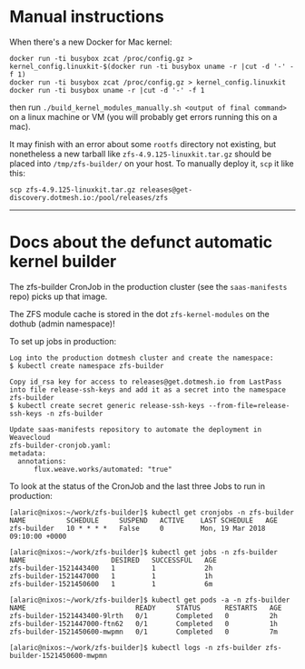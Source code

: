 # Manual instructions

When there's a new Docker for Mac kernel:

```
docker run -ti busybox zcat /proc/config.gz > kernel_config.linuxkit-$(docker run -ti busybox uname -r |cut -d '-' -f 1)
docker run -ti busybox zcat /proc/config.gz > kernel_config.linuxkit
docker run -ti busybox uname -r |cut -d '-' -f 1
```

then run `./build_kernel_modules_manually.sh <output of final command>` on a linux machine or VM (you will probably get errors running this on a mac).

It may finish with an error about some `rootfs` directory not existing, but nonetheless a new tarball like `zfs-4.9.125-linuxkit.tar.gz` should be placed into `/tmp/zfs-builder/` on your host.
To manually deploy it, `scp` it like this:

```
scp zfs-4.9.125-linuxkit.tar.gz releases@get-discovery.dotmesh.io:/pool/releases/zfs
```

---

# Docs about the defunct automatic kernel builder

The zfs-builder CronJob in the production cluster (see the `saas-manifests` repo) picks up that image.

The ZFS module cache is stored in the dot `zfs-kernel-modules` on the dothub (admin namespace)!

To set up jobs in production:
```
Log into the production dotmesh cluster and create the namespace:
$ kubectl create namespace zfs-builder

Copy id_rsa key for access to releases@get.dotmesh.io from LastPass into file release-ssh-keys and add it as a secret into the namespace zfs-builder
$ kubectl create secret generic release-ssh-keys --from-file=release-ssh-keys -n zfs-builder

Update saas-manifests repository to automate the deployment in Weavecloud
zfs-builder-cronjob.yaml:
metadata:
  annotations:
      flux.weave.works/automated: "true"
```

To look at the status of the CronJob and the last three Jobs to run in production:

```
[alaric@nixos:~/work/zfs-builder]$ kubectl get cronjobs -n zfs-builder
NAME          SCHEDULE     SUSPEND   ACTIVE    LAST SCHEDULE   AGE
zfs-builder   10 * * * *   False     0         Mon, 19 Mar 2018 09:10:00 +0000

[alaric@nixos:~/work/zfs-builder]$ kubectl get jobs -n zfs-builder
NAME                     DESIRED   SUCCESSFUL   AGE
zfs-builder-1521443400   1         1            2h
zfs-builder-1521447000   1         1            1h
zfs-builder-1521450600   1         1            6m

[alaric@nixos:~/work/zfs-builder]$ kubectl get pods -a -n zfs-builder
NAME                           READY     STATUS      RESTARTS   AGE
zfs-builder-1521443400-9lrth   0/1       Completed   0          2h
zfs-builder-1521447000-ftn62   0/1       Completed   0          1h
zfs-builder-1521450600-mwpmn   0/1       Completed   0          7m

[alaric@nixos:~/work/zfs-builder]$ kubectl logs -n zfs-builder zfs-builder-1521450600-mwpmn

```

